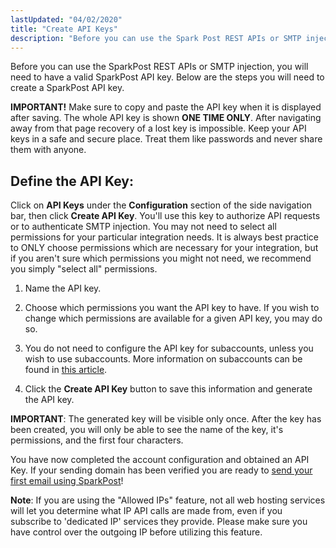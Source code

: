 ```yaml
---
lastUpdated: "04/02/2020"
title: "Create API Keys"
description: "Before you can use the Spark Post REST APIs or SMTP injection you will need to have a valid Spark Post API key Below are the steps you will need to create a Spark Post API key IMPORTANT Make sure to copy and paste the API key when it..."
---
```


Before you can use the SparkPost REST APIs or SMTP injection, you will need to have a valid SparkPost API key. Below are the steps you will need to create a SparkPost API key.

**IMPORTANT!** Make sure to copy and paste the API key when it is displayed after saving. The whole API key is shown **ONE TIME ONLY**. After navigating away from that page recovery of a lost key is impossible. Keep your API keys in a safe and secure place. Treat them like passwords and never share them with anyone.

## Define the API Key:

Click on **API Keys** under the **Configuration** section of the side navigation bar, then click **Create API Key**. You'll use this key to authorize API requests or to authenticate SMTP injection. You may not need to select all permissions for your particular integration needs. It is always best practice to ONLY choose permissions which are necessary for your integration, but if you aren't sure which permissions you might not need, we recommend you simply "select all" permissions.

1. Name the API key.

1. Choose which permissions you want the API key to have. If you wish to change which permissions are available for a given API key, you may do so.

1. You do not need to configure the API key for subaccounts, unless you wish to use subaccounts. More information on subaccounts can be found in [this article](https://www.sparkpost.com/docs/user-guide/subaccounts/).

1. Click the **Create API Key** button to save this information and generate the API key.

**IMPORTANT**: The generated key will be visible only once. After the key has been created, you will only be able to see the name of the key, it's permissions, and the first four characters.

You have now completed the account configuration and obtained an API Key. If your sending domain has been verified you are ready to [send your first email using SparkPost](https://www.sparkpost.com/docs/getting-started/getting-started-sparkpost/#sending-email)!

**Note**: If you are using the "Allowed IPs" feature, not all web hosting services will let you determine what IP API calls are made from, even if you subscribe to 'dedicated IP' services they provide. Please make sure you have control over the outgoing IP before utilizing this feature.
